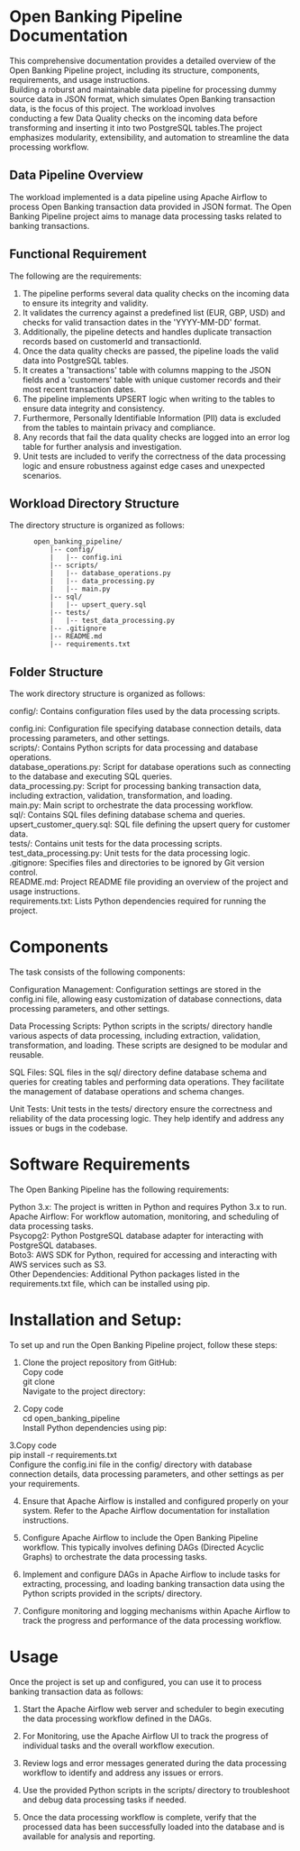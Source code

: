 # Open Banking Pipeline Documentation
This comprehensive documentation provides a detailed overview of the Open Banking Pipeline project, including its structure, components, requirements, and usage instructions.<br>
Building a roburst and maintainable data pipeline for processing dummy source data in JSON format, which simulates Open Banking transaction data, is the focus of this project. The workload involves<br> conducting a few Data Quality checks on the incoming data before transforming and inserting it into two PostgreSQL tables.The project emphasizes modularity, extensibility, and automation to streamline the data processing workflow.<br>

##  Data Pipeline Overview
The workload implemented is a data pipeline using Apache Airflow to process Open Banking transaction data provided in JSON format. The Open Banking Pipeline project aims to manage data processing tasks related to banking transactions.<br>

## Functional Requirement

The following are the requirements:<br>
1. The pipeline performs several data quality checks on the incoming data to ensure its integrity and validity.<br>
2. It validates the currency against a predefined list (EUR, GBP, USD) and checks for valid transaction dates in the 'YYYY-MM-DD' format.<br>
3. Additionally, the pipeline detects and handles duplicate transaction records based on customerId and transactionId.<br>
4. Once the data quality checks are passed, the pipeline loads the valid data into PostgreSQL tables.<br>
5. It creates a 'transactions' table with columns mapping to the JSON fields and a 'customers' table with unique customer records and their most recent transaction dates.<br>
6. The pipeline implements UPSERT logic when writing to the tables to ensure data integrity and consistency.<br>
7. Furthermore, Personally Identifiable Information (PII) data is excluded from the tables to maintain privacy and compliance.<br>
8. Any records that fail the data quality checks are logged into an error log table for further analysis and investigation.<br>
9. Unit tests are included to verify the correctness of the data processing logic and ensure robustness against edge cases and unexpected scenarios.<br>


## Workload Directory Structure
The directory structure is organized as follows:

          open_banking_pipeline/
              |-- config/
              |   |-- config.ini
              |-- scripts/
              |   |-- database_operations.py
              |   |-- data_processing.py
              |   |-- main.py
              |-- sql/
              |   |-- upsert_query.sql
              |-- tests/
              |   |-- test_data_processing.py
              |-- .gitignore
              |-- README.md
              |-- requirements.txt
              

## Folder Structure
The work directory structure is organized as follows:<br>

config/: Contains configuration files used by the data processing scripts.<br>

config.ini: Configuration file specifying database connection details, data processing parameters, and other settings.<br>
scripts/: Contains Python scripts for data processing and database operations.<br>
database_operations.py: Script for database operations such as connecting to the database and executing SQL queries.<br>
data_processing.py: Script for processing banking transaction data, including extraction, validation, transformation, and loading.<br>
main.py: Main script to orchestrate the data processing workflow.<br>
sql/: Contains SQL files defining database schema and queries.<br>
upsert_customer_query.sql: SQL file defining the upsert query for customer data.<br>
tests/: Contains unit tests for the data processing scripts.<br>
test_data_processing.py: Unit tests for the data processing logic.<br>
.gitignore: Specifies files and directories to be ignored by Git version control.<br>
README.md: Project README file providing an overview of the project and usage instructions.<br>
requirements.txt: Lists Python dependencies required for running the project.<br>


# Components
The task consists of the following components:<br>

Configuration Management: Configuration settings are stored in the config.ini file, allowing easy customization of database connections, data processing parameters, and other settings.<br>

Data Processing Scripts: Python scripts in the scripts/ directory handle various aspects of data processing, including extraction, validation, transformation, and loading. These scripts are designed to be modular and reusable.<br>

SQL Files: SQL files in the sql/ directory define database schema and queries for creating tables and performing data operations. They facilitate the management of database operations and schema changes.<br>

Unit Tests: Unit tests in the tests/ directory ensure the correctness and reliability of the data processing logic. They help identify and address any issues or bugs in the codebase.<br>

# Software Requirements
The Open Banking Pipeline has the following requirements:<br>

Python 3.x: The project is written in Python and requires Python 3.x to run.<br>
Apache Airflow: For workflow automation, monitoring, and scheduling of data processing tasks.<br>
Psycopg2: Python PostgreSQL database adapter for interacting with PostgreSQL databases.<br>
Boto3: AWS SDK for Python, required for accessing and interacting with AWS services such as S3.<br>
Other Dependencies: Additional Python packages listed in the requirements.txt file, which can be installed using pip.<br>

# Installation and Setup:
To set up and run the Open Banking Pipeline project, follow these steps:<br>

1. Clone the project repository from GitHub:<br>
          Copy code<br>
          git clone <repository-url><br>
          Navigate to the project directory:<br>


2. Copy code<br>
          cd open_banking_pipeline<br>
          Install Python dependencies using pip:<br>


 3.Copy code<br>
            pip install -r requirements.txt<br>
            Configure the config.ini file in the config/ directory with database connection details, data processing parameters, and other settings as per your requirements.<br>

4. Ensure that Apache Airflow is installed and configured properly on your system. Refer to the Apache Airflow documentation for installation instructions.<br>

5. Configure Apache Airflow to include the Open Banking Pipeline workflow. This typically involves defining DAGs (Directed Acyclic Graphs) to orchestrate the data processing tasks.<br>

6. Implement and configure DAGs in Apache Airflow to include tasks for extracting, processing, and loading banking transaction data using the Python scripts provided in the scripts/ directory.<br>

7. Configure monitoring and logging mechanisms within Apache Airflow to track the progress and performance of the data processing workflow.<br>

# Usage<br>
Once the project is set up and configured, you can use it to process banking transaction data as follows:<br>

1. Start the Apache Airflow web server and scheduler to begin executing the data processing workflow defined in the DAGs.<br>

2. For Monitoring, use the Apache Airflow UI to track the progress of individual tasks and the overall workflow execution.<br>

3. Review logs and error messages generated during the data processing workflow to identify and address any issues or errors.<br>

4. Use the provided Python scripts in the scripts/ directory to troubleshoot and debug data processing tasks if needed.<br>

5. Once the data processing workflow is complete, verify that the processed data has been successfully loaded into the database and is available for analysis and reporting.<br>
